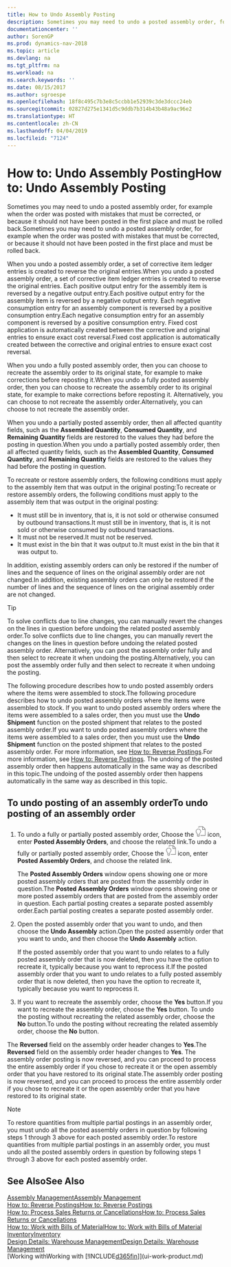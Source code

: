 ```yaml
---
title: How to Undo Assembly Posting
description: Sometimes you may need to undo a posted assembly order, for example when the order was posted with mistakes that must be corrected, or because it should not have been posted in the first place and must be rolled back.
documentationcenter: ''
author: SorenGP
ms.prod: dynamics-nav-2018
ms.topic: article
ms.devlang: na
ms.tgt_pltfrm: na
ms.workload: na
ms.search.keywords: ''
ms.date: 08/15/2017
ms.author: sgroespe
ms.openlocfilehash: 18f8c495c7b3e8c5ccbb1e52939c3de3dccc24eb
ms.sourcegitcommit: 02827d275e1341d5c9ddb7b314b43b48a9ac96e2
ms.translationtype: HT
ms.contentlocale: zh-CN
ms.lasthandoff: 04/04/2019
ms.locfileid: "7124"
---
```

# <a name="how-to-undo-assembly-posting"></a><span data-ttu-id="6640c-103">How to: Undo Assembly Posting</span><span class="sxs-lookup"><span data-stu-id="6640c-103">How to: Undo Assembly Posting</span></span>
<span data-ttu-id="6640c-104">Sometimes you may need to undo a posted assembly order, for example when the order was posted with mistakes that must be corrected, or because it should not have been posted in the first place and must be rolled back.</span><span class="sxs-lookup"><span data-stu-id="6640c-104">Sometimes you may need to undo a posted assembly order, for example when the order was posted with mistakes that must be corrected, or because it should not have been posted in the first place and must be rolled back.</span></span>

<span data-ttu-id="6640c-105">When you undo a posted assembly order, a set of corrective item ledger entries is created to reverse the original entries.</span><span class="sxs-lookup"><span data-stu-id="6640c-105">When you undo a posted assembly order, a set of corrective item ledger entries is created to reverse the original entries.</span></span> <span data-ttu-id="6640c-106">Each positive output entry for the assembly item is reversed by a negative output entry.</span><span class="sxs-lookup"><span data-stu-id="6640c-106">Each positive output entry for the assembly item is reversed by a negative output entry.</span></span> <span data-ttu-id="6640c-107">Each negative consumption entry for an assembly component is reversed by a positive consumption entry.</span><span class="sxs-lookup"><span data-stu-id="6640c-107">Each negative consumption entry for an assembly component is reversed by a positive consumption entry.</span></span> <span data-ttu-id="6640c-108">Fixed cost application is automatically created between the corrective and original entries to ensure exact cost reversal.</span><span class="sxs-lookup"><span data-stu-id="6640c-108">Fixed cost application is automatically created between the corrective and original entries to ensure exact cost reversal.</span></span>  

<span data-ttu-id="6640c-109">When you undo a fully posted assembly order, then you can choose to recreate the assembly order to its original state, for example to make corrections before reposting it.</span><span class="sxs-lookup"><span data-stu-id="6640c-109">When you undo a fully posted assembly order, then you can choose to recreate the assembly order to its original state, for example to make corrections before reposting it.</span></span> <span data-ttu-id="6640c-110">Alternatively, you can choose to not recreate the assembly order.</span><span class="sxs-lookup"><span data-stu-id="6640c-110">Alternatively, you can choose to not recreate the assembly order.</span></span>  

<span data-ttu-id="6640c-111">When you undo a partially posted assembly order, then all affected quantity fields, such as the **Assembled Quantity**, **Consumed Quantity**, and **Remaining Quantity** fields are restored to the values they had before the posting in question.</span><span class="sxs-lookup"><span data-stu-id="6640c-111">When you undo a partially posted assembly order, then all affected quantity fields, such as the **Assembled Quantity**, **Consumed Quantity**, and **Remaining Quantity** fields are restored to the values they had before the posting in question.</span></span>  

<span data-ttu-id="6640c-112">To recreate or restore assembly orders, the following conditions must apply to the assembly item that was output in the original posting:</span><span class="sxs-lookup"><span data-stu-id="6640c-112">To recreate or restore assembly orders, the following conditions must apply to the assembly item that was output in the original posting:</span></span>  

-   <span data-ttu-id="6640c-113">It must still be in inventory, that is, it is not sold or otherwise consumed by outbound transactions.</span><span class="sxs-lookup"><span data-stu-id="6640c-113">It must still be in inventory, that is, it is not sold or otherwise consumed by outbound transactions.</span></span>  
-   <span data-ttu-id="6640c-114">It must not be reserved.</span><span class="sxs-lookup"><span data-stu-id="6640c-114">It must not be reserved.</span></span>  
-   <span data-ttu-id="6640c-115">It must exist in the bin that it was output to.</span><span class="sxs-lookup"><span data-stu-id="6640c-115">It must exist in the bin that it was output to.</span></span>  

<span data-ttu-id="6640c-116">In addition, existing assembly orders can only be restored if the number of lines and the sequence of lines on the original assembly order are not changed.</span><span class="sxs-lookup"><span data-stu-id="6640c-116">In addition, existing assembly orders can only be restored if the number of lines and the sequence of lines on the original assembly order are not changed.</span></span>  

> [!TIP]  
>  <span data-ttu-id="6640c-117">To solve conflicts due to line changes, you can manually revert the changes on the lines in question before undoing the related posted assembly order.</span><span class="sxs-lookup"><span data-stu-id="6640c-117">To solve conflicts due to line changes, you can manually revert the changes on the lines in question before undoing the related posted assembly order.</span></span> <span data-ttu-id="6640c-118">Alternatively, you can post the assembly order fully and then select to recreate it when undoing the posting.</span><span class="sxs-lookup"><span data-stu-id="6640c-118">Alternatively, you can post the assembly order fully and then select to recreate it when undoing the posting.</span></span>  

<span data-ttu-id="6640c-119">The following procedure describes how to undo posted assembly orders where the items were assembled to stock.</span><span class="sxs-lookup"><span data-stu-id="6640c-119">The following procedure describes how to undo posted assembly orders where the items were assembled to stock.</span></span> <span data-ttu-id="6640c-120">If you want to undo posted assembly orders where the items were assembled to a sales order, then you must use the **Undo Shipment** function on the posted shipment that relates to the posted assembly order.</span><span class="sxs-lookup"><span data-stu-id="6640c-120">If you want to undo posted assembly orders where the items were assembled to a sales order, then you must use the **Undo Shipment** function on the posted shipment that relates to the posted assembly order.</span></span> <span data-ttu-id="6640c-121">For more information, see [How to: Reverse Postings](finance-how-reverse-journal-posting.md).</span><span class="sxs-lookup"><span data-stu-id="6640c-121">For more information, see [How to: Reverse Postings](finance-how-reverse-journal-posting.md).</span></span> <span data-ttu-id="6640c-122">The undoing of the posted assembly order then happens automatically in the same way as described in this topic.</span><span class="sxs-lookup"><span data-stu-id="6640c-122">The undoing of the posted assembly order then happens automatically in the same way as described in this topic.</span></span>  

## <a name="to-undo-posting-of-an-assembly-order"></a><span data-ttu-id="6640c-123">To undo posting of an assembly order</span><span class="sxs-lookup"><span data-stu-id="6640c-123">To undo posting of an assembly order</span></span>  
1.  <span data-ttu-id="6640c-124">To undo a fully or partially posted assembly order, Choose the ![Search for Page or Report](media/ui-search/search_small.png "Search for Page or Report icon") icon, enter **Posted Assembly Orders**, and choose the related link.</span><span class="sxs-lookup"><span data-stu-id="6640c-124">To undo a fully or partially posted assembly order, Choose the ![Search for Page or Report](media/ui-search/search_small.png "Search for Page or Report icon") icon, enter **Posted Assembly Orders**, and choose the related link.</span></span>  

    <span data-ttu-id="6640c-125">The **Posted Assembly Orders** window opens showing one or more posted assembly orders that are posted from the assembly order in question.</span><span class="sxs-lookup"><span data-stu-id="6640c-125">The **Posted Assembly Orders** window opens showing one or more posted assembly orders that are posted from the assembly order in question.</span></span> <span data-ttu-id="6640c-126">Each partial posting creates a separate posted assembly order.</span><span class="sxs-lookup"><span data-stu-id="6640c-126">Each partial posting creates a separate posted assembly order.</span></span>  
2.  <span data-ttu-id="6640c-127">Open the posted assembly order that you want to undo, and then choose the **Undo Assembly** action.</span><span class="sxs-lookup"><span data-stu-id="6640c-127">Open the posted assembly order that you want to undo, and then choose the **Undo Assembly** action.</span></span>  

    <span data-ttu-id="6640c-128">If the posted assembly order that you want to undo relates to a fully posted assembly order that is now deleted, then you have the option to recreate it, typically because you want to reprocess it.</span><span class="sxs-lookup"><span data-stu-id="6640c-128">If the posted assembly order that you want to undo relates to a fully posted assembly order that is now deleted, then you have the option to recreate it, typically because you want to reprocess it.</span></span>  
3.  <span data-ttu-id="6640c-129">If you want to recreate the assembly order, choose the **Yes** button.</span><span class="sxs-lookup"><span data-stu-id="6640c-129">If you want to recreate the assembly order, choose the **Yes** button.</span></span> <span data-ttu-id="6640c-130">To undo the posting without recreating the related assembly order, choose the **No** button.</span><span class="sxs-lookup"><span data-stu-id="6640c-130">To undo the posting without recreating the related assembly order, choose the **No** button.</span></span>  

<span data-ttu-id="6640c-131">The **Reversed** field on the assembly order header changes to **Yes**.</span><span class="sxs-lookup"><span data-stu-id="6640c-131">The **Reversed** field on the assembly order header changes to **Yes**.</span></span> <span data-ttu-id="6640c-132">The assembly order posting is now reversed, and you can proceed to process the entire assembly order if you chose to recreate it or the open assembly order that you have restored to its original state.</span><span class="sxs-lookup"><span data-stu-id="6640c-132">The assembly order posting is now reversed, and you can proceed to process the entire assembly order if you chose to recreate it or the open assembly order that you have restored to its original state.</span></span>  

> [!NOTE]  
>  <span data-ttu-id="6640c-133">To restore quantities from multiple partial postings in an assembly order, you must undo all the posted assembly orders in question by following steps 1 through 3 above for each posted assembly order.</span><span class="sxs-lookup"><span data-stu-id="6640c-133">To restore quantities from multiple partial postings in an assembly order, you must undo all the posted assembly orders in question by following steps 1 through 3 above for each posted assembly order.</span></span>  

## <a name="see-also"></a><span data-ttu-id="6640c-134">See Also</span><span class="sxs-lookup"><span data-stu-id="6640c-134">See Also</span></span>  
[<span data-ttu-id="6640c-135">Assembly Management</span><span class="sxs-lookup"><span data-stu-id="6640c-135">Assembly Management</span></span>](assembly-assemble-items.md)  
[<span data-ttu-id="6640c-136">How to: Reverse Postings</span><span class="sxs-lookup"><span data-stu-id="6640c-136">How to: Reverse Postings</span></span>](finance-how-reverse-journal-posting.md)  
[<span data-ttu-id="6640c-137">How to: Process Sales Returns or Cancellations</span><span class="sxs-lookup"><span data-stu-id="6640c-137">How to: Process Sales Returns or Cancellations</span></span>](sales-how-process-sales-returns-cancellations.md)    
[<span data-ttu-id="6640c-138">How to: Work with Bills of Material</span><span class="sxs-lookup"><span data-stu-id="6640c-138">How to: Work with Bills of Material</span></span>](inventory-how-work-BOMs.md)  
[<span data-ttu-id="6640c-139">Inventory</span><span class="sxs-lookup"><span data-stu-id="6640c-139">Inventory</span></span>](inventory-manage-inventory.md)  
[<span data-ttu-id="6640c-140">Design Details: Warehouse Management</span><span class="sxs-lookup"><span data-stu-id="6640c-140">Design Details: Warehouse Management</span></span>](design-details-warehouse-management.md)  
[<span data-ttu-id="6640c-141">Working with</span><span class="sxs-lookup"><span data-stu-id="6640c-141">Working with</span></span> [!INCLUDE[d365fin](includes/d365fin_md.md)]](ui-work-product.md)
